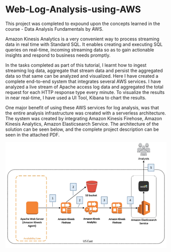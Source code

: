 # Web-Log-Analysis-using-AWS
This project was completed to expound upon the concepts learned in the course - Data Analysis Fundamentals by AWS.


Amazon Kinesis Analytics is a very convenient way to process streaming data in real time with Standard SQL. It enables creating and executing SQL queries on real-time, incoming streaming data so as to gain actionable insights and respond to business needs promptly. 

In the tasks completed as part of this tutorial, I learnt how to ingest streaming log data, aggregate that stream data and persist the aggregated data so that same can be analyzed and visualized. Here I have created a complete end-to-end system that integrates several AWS services. I have analyzed a live stream of Apache access log data and aggregated the total request for each HTTP response type every minute. To visualize the results in near real-time, I have used a UI Tool, Kibana to chart the results. 

One major benefit of using these AWS services for log analysis, was that the entire analysis infrastructure was created with a serverless architecture. The system was created by integrating Amazon Kinesis Firehose, Amazon Kinesis Analytics, Amazon Elasticsearch Service. The architecture of the solution can be seen below, and the complete project description can be seen in the attached PDF.

![Architecture](https://github.com/karan7798z/Web-Log-Analysis-using-AWS/blob/master/Architecture.png?raw=true)
